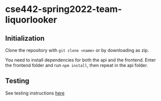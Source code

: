 # cse442-spring2022-team-liquorlooker

## Initialization
Clone the repository with `git clone <name>` or by downloading as zip.

You need to install dependencies for both the api and the frontend. Enter the frontend folder and run `npm install`, then repeat in the api folder.

## Testing
See testing instructions [here](TESTING.md)